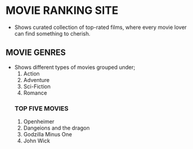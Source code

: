 # MOVIE RANKING SITE
- Shows curated collection of top-rated films, where every movie lover can find something to cherish.
## MOVIE GENRES
- Shows different types of movies grouped under;
    1. Action
    2. Adventure
    3. Sci-Fiction
    4. Romance
  ### TOP FIVE MOVIES
  1. Openheimer   
  2. Dangeions and the dragon
  3. Godzilla Minus One
  4. John Wick     
